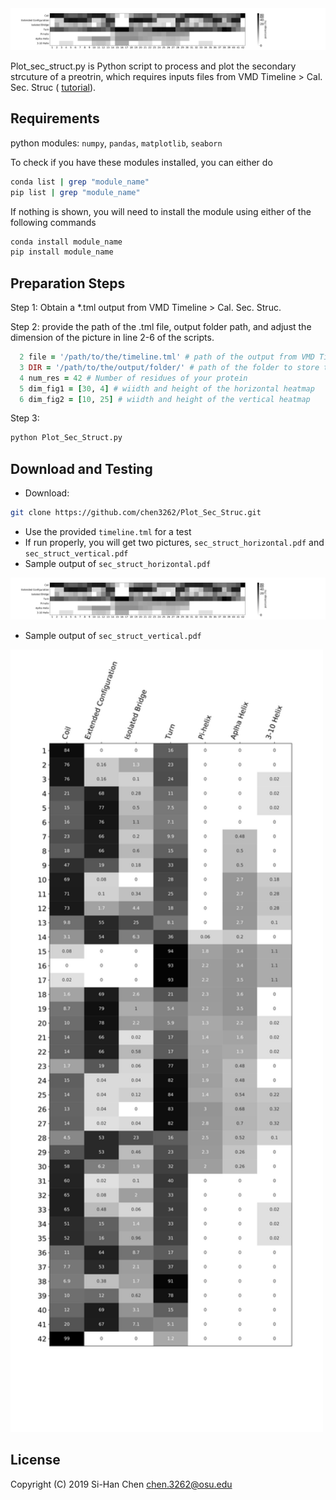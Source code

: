 <img src ="https://github.com/chen3262/Plot_Sec_Struc/blob/master/sec_struct_horizontal.png" width="1300">

Plot_sec_struct.py is Python script to process and plot the secondary strcuture of a preotrin, which requires inputs files from VMD Timeline > Cal. Sec. Struc ( [tutorial](https://www.ks.uiuc.edu/Training/Tutorials/science/timeline/tutorial_timeline-html/)).

## Requirements
python modules: ```numpy```, ```pandas```, ```matplotlib```, ```seaborn```

To check if you have these modules installed, you can either do
```bash
conda list | grep "module_name"
pip list | grep "module_name"
```
If nothing is shown, you will need to install the module using either of the following commands
```bash
conda install module_name
pip install module_name
```
## Preparation Steps
Step 1: Obtain a *.tml output from VMD Timeline > Cal. Sec. Struc.

Step 2: provide the path of the .tml file, output folder path, and adjust the dimension of the picture in line 2-6 of the scripts.
```ruby
  2 file = '/path/to/the/timeline.tml' # path of the output from VMD Timeline
  3 DIR = '/path/to/the/output/folder/' # path of the folder to store the pidctures
  4 num_res = 42 # Number of residues of your protein
  5 dim_fig1 = [30, 4] # wiidth and height of the horizontal heatmap
  6 dim_fig2 = [10, 25] # wiidth and height of the vertical heatmap
```

Step 3:
```bash
python Plot_Sec_Struct.py
```
## Download and Testing
- Download:
```bash
git clone https://github.com/chen3262/Plot_Sec_Struc.git
```
- Use the provided ```timeline.tml``` for a test
- If run properly, you will get two pictures, ```sec_struct_horizontal.pdf``` and ```sec_struct_vertical.pdf```
- Sample output of ```sec_struct_horizontal.pdf```
<img src ="https://github.com/chen3262/Plot_Sec_Struc/blob/master/sec_struct_horizontal.png" width="1000">

- Sample output of ```sec_struct_vertical.pdf```
<img src ="https://github.com/chen3262/Plot_Sec_Struc/blob/master/sec_struct_vertical.png" width="500">


## License

Copyright (C) 2019 Si-Han Chen chen.3262@osu.edu
